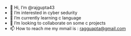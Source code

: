 - 👋 Hi, I’m @rajgupta43
- 👀 I’m interested in cyber sedurity 
- 🌱 I’m currently learning c language
- 💞️ I’m looking to collaborate on some c projects
- 📫 How to reach me my mmail is : ragguapta@gmail.com

<!---
rajgupta43/rajgupta43 is a ✨ special ✨ repository because its `README.md` (this file) appears on your GitHub profile.
You can click the Preview link to take a look at your changes.
--->
